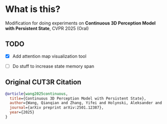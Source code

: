 # What is this?
Modification for doing experiments on <strong>Continuous 3D Perception Model with Persistent State</strong>, CVPR 2025 (Oral)



## TODO
- [x] Add attention map visualization tool
- [ ] Do stuff to increase state memory span



## Original CUT3R Citation

```bibtex
@article{wang2025continuous,
  title={Continuous 3D Perception Model with Persistent State},
  author={Wang, Qianqian and Zhang, Yifei and Holynski, Aleksander and Efros, Alexei A and Kanazawa, Angjoo},
  journal={arXiv preprint arXiv:2501.12387},
  year={2025}
}
```

